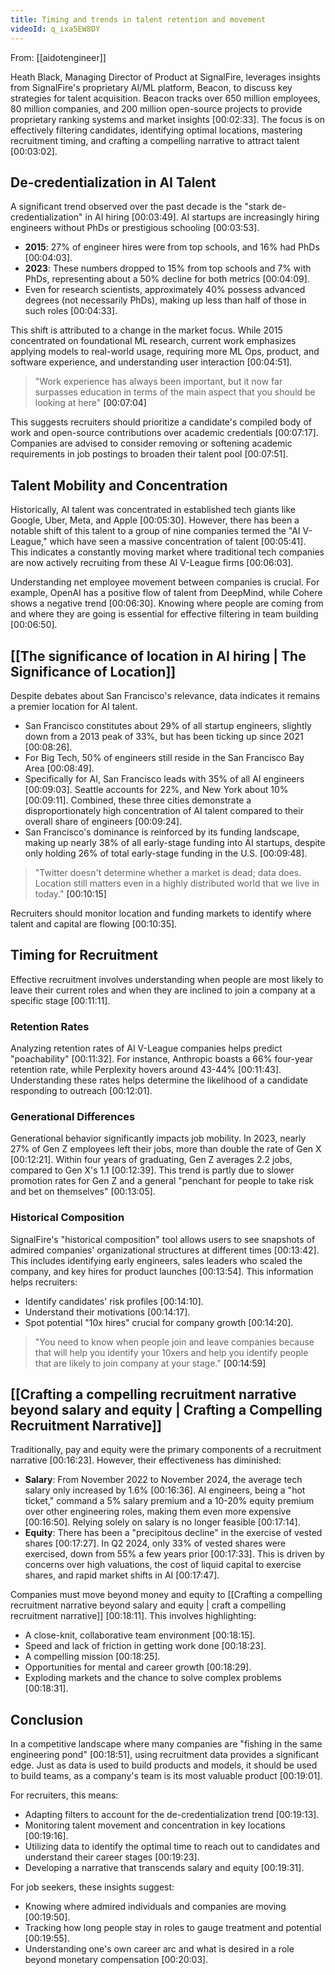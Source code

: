 ```yaml
---
title: Timing and trends in talent retention and movement
videoId: q_ixa5EW8DY
---
```


From: [[aidotengineer]] <br/> 

Heath Black, Managing Director of Product at SignalFire, leverages insights from SignalFire's proprietary AI/ML platform, Beacon, to discuss key strategies for talent acquisition. Beacon tracks over 650 million employees, 80 million companies, and 200 million open-source projects to provide proprietary ranking systems and market insights [00:02:33]. The focus is on effectively filtering candidates, identifying optimal locations, mastering recruitment timing, and crafting a compelling narrative to attract talent [00:03:02].

## De-credentialization in AI Talent

A significant trend observed over the past decade is the "stark de-credentialization" in AI hiring [00:03:49]. AI startups are increasingly hiring engineers without PhDs or prestigious schooling [00:03:53].

*   **2015**: 27% of engineer hires were from top schools, and 16% had PhDs [00:04:03].
*   **2023**: These numbers dropped to 15% from top schools and 7% with PhDs, representing about a 50% decline for both metrics [00:04:09].
*   Even for research scientists, approximately 40% possess advanced degrees (not necessarily PhDs), making up less than half of those in such roles [00:04:33].

This shift is attributed to a change in the market focus. While 2015 concentrated on foundational ML research, current work emphasizes applying models to real-world usage, requiring more ML Ops, product, and software experience, and understanding user interaction [00:04:51].

> "Work experience has always been important, but it now far surpasses education in terms of the main aspect that you should be looking at here" <a class="yt-timestamp" data-t="00:07:04">[00:07:04]</a>

This suggests recruiters should prioritize a candidate's compiled body of work and open-source contributions over academic credentials [00:07:17]. Companies are advised to consider removing or softening academic requirements in job postings to broaden their talent pool [00:07:51].

## Talent Mobility and Concentration

Historically, AI talent was concentrated in established tech giants like Google, Uber, Meta, and Apple [00:05:30]. However, there has been a notable shift of this talent to a group of nine companies termed the "AI V-League," which have seen a massive concentration of talent [00:05:41]. This indicates a constantly moving market where traditional tech companies are now actively recruiting from these AI V-League firms [00:06:03].

Understanding net employee movement between companies is crucial. For example, OpenAI has a positive flow of talent from DeepMind, while Cohere shows a negative trend [00:06:30]. Knowing where people are coming from and where they are going is essential for effective filtering in team building [00:06:50].

## [[The significance of location in AI hiring | The Significance of Location]]

Despite debates about San Francisco's relevance, data indicates it remains a premier location for AI talent.

*   San Francisco constitutes about 29% of all startup engineers, slightly down from a 2013 peak of 33%, but has been ticking up since 2021 [00:08:26].
*   For Big Tech, 50% of engineers still reside in the San Francisco Bay Area [00:08:49].
*   Specifically for AI, San Francisco leads with 35% of all AI engineers [00:09:03]. Seattle accounts for 22%, and New York about 10% [00:09:11]. Combined, these three cities demonstrate a disproportionately high concentration of AI talent compared to their overall share of engineers [00:09:24].
*   San Francisco's dominance is reinforced by its funding landscape, making up nearly 38% of all early-stage funding into AI startups, despite only holding 26% of total early-stage funding in the U.S. [00:09:48].

> "Twitter doesn't determine whether a market is dead; data does. Location still matters even in a highly distributed world that we live in today." <a class="yt-timestamp" data-t="00:10:15">[00:10:15]</a>

Recruiters should monitor location and funding markets to identify where talent and capital are flowing [00:10:35].

## Timing for Recruitment

Effective recruitment involves understanding when people are most likely to leave their current roles and when they are inclined to join a company at a specific stage [00:11:11].

### Retention Rates

Analyzing retention rates of AI V-League companies helps predict "poachability" [00:11:32]. For instance, Anthropic boasts a 66% four-year retention rate, while Perplexity hovers around 43-44% [00:11:43]. Understanding these rates helps determine the likelihood of a candidate responding to outreach [00:12:01].

### Generational Differences

Generational behavior significantly impacts job mobility. In 2023, nearly 27% of Gen Z employees left their jobs, more than double the rate of Gen X [00:12:21]. Within four years of graduating, Gen Z averages 2.2 jobs, compared to Gen X's 1.1 [00:12:39]. This trend is partly due to slower promotion rates for Gen Z and a general "penchant for people to take risk and bet on themselves" <a class="yt-timestamp" data-t="00:13:05">[00:13:05]</a>.

### Historical Composition

SignalFire's "historical composition" tool allows users to see snapshots of admired companies' organizational structures at different times [00:13:42]. This includes identifying early engineers, sales leaders who scaled the company, and key hires for product launches [00:13:54]. This information helps recruiters:
*   Identify candidates' risk profiles [00:14:10].
*   Understand their motivations [00:14:17].
*   Spot potential "10x hires" crucial for company growth [00:14:20].

> "You need to know when people join and leave companies because that will help you identify your 10xers and help you identify people that are likely to join company at your stage." <a class="yt-timestamp" data-t="00:14:59">[00:14:59]</a>

## [[Crafting a compelling recruitment narrative beyond salary and equity | Crafting a Compelling Recruitment Narrative]]

Traditionally, pay and equity were the primary components of a recruitment narrative [00:16:23]. However, their effectiveness has diminished:

*   **Salary**: From November 2022 to November 2024, the average tech salary only increased by 1.6% [00:16:36]. AI engineers, being a "hot ticket," command a 5% salary premium and a 10-20% equity premium over other engineering roles, making them even more expensive [00:16:50]. Relying solely on salary is no longer feasible [00:17:14].
*   **Equity**: There has been a "precipitous decline" in the exercise of vested shares [00:17:27]. In Q2 2024, only 33% of vested shares were exercised, down from 55% a few years prior [00:17:33]. This is driven by concerns over high valuations, the cost of liquid capital to exercise shares, and rapid market shifts in AI [00:17:47].

Companies must move beyond money and equity to [[Crafting a compelling recruitment narrative beyond salary and equity | craft a compelling recruitment narrative]] [00:18:11]. This involves highlighting:
*   A close-knit, collaborative team environment [00:18:15].
*   Speed and lack of friction in getting work done [00:18:23].
*   A compelling mission [00:18:25].
*   Opportunities for mental and career growth [00:18:29].
*   Exploding markets and the chance to solve complex problems [00:18:31].

## Conclusion

In a competitive landscape where many companies are "fishing in the same engineering pond" <a class="yt-timestamp" data-t="00:18:51">[00:18:51]</a>, using recruitment data provides a significant edge. Just as data is used to build products and models, it should be used to build teams, as a company's team is its most valuable product [00:19:01].

For recruiters, this means:
*   Adapting filters to account for the de-credentialization trend [00:19:13].
*   Monitoring talent movement and concentration in key locations [00:19:16].
*   Utilizing data to identify the optimal time to reach out to candidates and understand their career stages [00:19:23].
*   Developing a narrative that transcends salary and equity [00:19:31].

For job seekers, these insights suggest:
*   Knowing where admired individuals and companies are moving [00:19:50].
*   Tracking how long people stay in roles to gauge treatment and potential [00:19:55].
*   Understanding one's own career arc and what is desired in a role beyond monetary compensation [00:20:03].